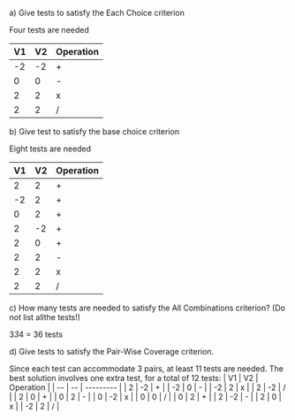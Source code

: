 a) Give tests to satisfy the Each Choice criterion

Four tests are needed

| V1 | V2 | Operation |
| -- | -- | --------- |
| -2 | -2 |     +     |
|  0 |  0 |     -     |
|  2 |  2 |     x     |
|  2 |  2 |     /     |

b) Give test to satisfy the base choice criterion

Eight tests are needed

| V1 | V2 | Operation |
| -- | -- | --------- |
|  2 |  2 |     +     |
| -2 |  2 |     +     |
|  0 |  2 |     +     |
|  2 | -2 |     +     |
|  2 |  0 |     +     |
|  2 |  2 |     -     |
|  2 |  2 |     x     |
|  2 |  2 |     /     |

c) How many tests are needed to satisfy the All Combinations criterion?  (Do not list allthe tests!)

3*3*4 = 36 tests

d) Give tests to satisfy the Pair-Wise Coverage criterion.

Since each test can accommodate 3 pairs, at least 11 tests are needed.  The best solution involves one extra test, for a total of 12 tests:
| V1 | V2 | Operation |
| -- | -- | --------- |
|  2 | -2 |     +     |
| -2 |  0 |     -     |
| -2 |  2 |     x     |
|  2 | -2 |     /     |
|  2 |  0 |     +     |
|  0 |  2 |     -     |
|  0 | -2 |     x     |
|  0 |  0 |     /     |
|  0 |  2 |     +     |
|  2 | -2 |    -      |
|  2 |  0 |     x     |
| -2 |  2 |     /     |
